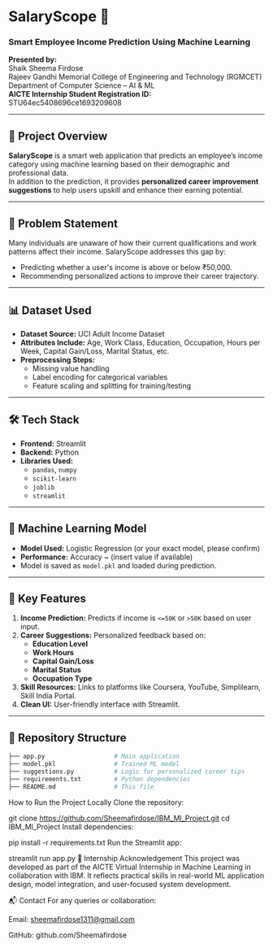 # SalaryScope 💼
### Smart Employee Income Prediction Using Machine Learning

**Presented by:**  
Shaik Sheema Firdose  
Rajeev Gandhi Memorial College of Engineering and Technology (RGMCET)  
Department of Computer Science – AI & ML  
**AICTE Internship Student Registration ID:** STU64ec5408696ce1693209608

---

## 🚀 Project Overview

**SalaryScope** is a smart web application that predicts an employee’s income category using machine learning based on their demographic and professional data.  
In addition to the prediction, it provides **personalized career improvement suggestions** to help users upskill and enhance their earning potential.

---

## 🎯 Problem Statement

Many individuals are unaware of how their current qualifications and work patterns affect their income. SalaryScope addresses this gap by:
- Predicting whether a user's income is above or below ₹50,000.
- Recommending personalized actions to improve their career trajectory.

---

## 📊 Dataset Used

- **Dataset Source:** UCI Adult Income Dataset  
- **Attributes Include:** Age, Work Class, Education, Occupation, Hours per Week, Capital Gain/Loss, Marital Status, etc.
- **Preprocessing Steps:**
  - Missing value handling
  - Label encoding for categorical variables
  - Feature scaling and splitting for training/testing

---

## 🛠️ Tech Stack

- **Frontend:** Streamlit
- **Backend:** Python
- **Libraries Used:**
  - `pandas`, `numpy`
  - `scikit-learn`
  - `joblib`
  - `streamlit`

---

## 🤖 Machine Learning Model

- **Model Used:** Logistic Regression (or your exact model, please confirm)
- **Performance:** Accuracy ~ (insert value if available)
- Model is saved as `model.pkl` and loaded during prediction.

---

## 🌟 Key Features

1. **Income Prediction:** Predicts if income is `<=50K` or `>50K` based on user input.
2. **Career Suggestions:** Personalized feedback based on:
   - **Education Level**
   - **Work Hours**
   - **Capital Gain/Loss**
   - **Marital Status**
   - **Occupation Type**
3. **Skill Resources:** Links to platforms like Coursera, YouTube, Simplilearn, Skill India Portal.
4. **Clean UI:** User-friendly interface with Streamlit.

---

## 📁 Repository Structure

```bash
├── app.py                   # Main application
├── model.pkl                # Trained ML model
├── suggestions.py           # Logic for personalized career tips
├── requirements.txt         # Python dependencies
├── README.md                # This file
```
How to Run the Project Locally
Clone the repository:


git clone https://github.com/Sheemafirdose/IBM_Ml_Project.git
cd IBM_Ml_Project
Install dependencies:


pip install -r requirements.txt
Run the Streamlit app:


streamlit run app.py
📌 Internship Acknowledgement
This project was developed as part of the AICTE Virtual Internship in Machine Learning in collaboration with IBM.
It reflects practical skills in real-world ML application design, model integration, and user-focused system development.


📬 Contact
For any queries or collaboration:

Email: sheemafirdose1311@gmail.com

GitHub: github.com/Sheemafirdose
